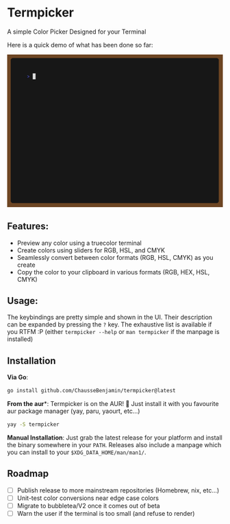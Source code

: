 # Termpicker

A simple Color Picker Designed for your Terminal

Here is a quick demo of what has been done so far:
<div align="center">
  <img src="./assets/demo.gif" width="600" alt="Termpicker Demo"><br>
</div>

## Features:

- Preview any color using a truecolor terminal
- Create colors using sliders for RGB, HSL, and CMYK
- Seamlessly convert between color formats (RGB, HSL, CMYK) as you create
- Copy the color to your clipboard in various formats (RGB, HEX, HSL, CMYK)

## Usage:

The keybindings are pretty simple and shown in the UI. Their description can
be expanded by pressing the `?` key. The exhaustive list is available if you
RTFM :P (either `termpicker --help` or `man termpicker` if the manpage is
installed)

## Installation

**Via Go**:

```sh
go install github.com/ChausseBenjamin/termpicker@latest
```

**From the aur***:
Termpicker is on the AUR! :tada: Just install it with you favourite
aur package manager (yay, paru, yaourt, etc...)

```sh
yay -S termpicker
```

**Manual Installation**:
Just grab the latest release for your platform and install the binary
somewhere in your `PATH`. Releases also include a manpage which you can
install to your `$XDG_DATA_HOME/man/man1/`.

## Roadmap

- [ ] Publish release to more mainstream repositories (Homebrew, nix, etc...)
- [ ] Unit-test color conversions near edge case colors
- [ ] Migrate to bubbletea/V2 once it comes out of beta
- [ ] Warn the user if the terminal is too small (and refuse to render)

[1]: https://github.com/charmbracelet/lipgloss
[2]: https://github.com/charmbracelet/soft-serve
[3]: https://github.com/charmbracelet/bubbles#help
